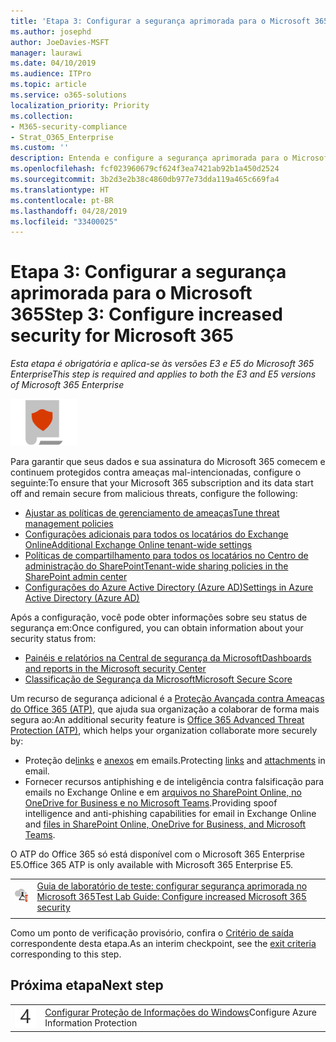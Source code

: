 ```yaml
---
title: 'Etapa 3: Configurar a segurança aprimorada para o Microsoft 365'
ms.author: josephd
author: JoeDavies-MSFT
manager: laurawi
ms.date: 04/10/2019
ms.audience: ITPro
ms.topic: article
ms.service: o365-solutions
localization_priority: Priority
ms.collection:
- M365-security-compliance
- Strat_O365_Enterprise
ms.custom: ''
description: Entenda e configure a segurança aprimorada para o Microsoft 365.
ms.openlocfilehash: fcf023960679cf624f3ea7421ab92b1a450d2524
ms.sourcegitcommit: 3b2d3e2b38c4860db977e73dda119a465c669fa4
ms.translationtype: HT
ms.contentlocale: pt-BR
ms.lasthandoff: 04/28/2019
ms.locfileid: "33400025"
---
```

# <a name="step-3-configure-increased-security-for-microsoft-365"></a><span data-ttu-id="1e64c-103">Etapa 3: Configurar a segurança aprimorada para o Microsoft 365</span><span class="sxs-lookup"><span data-stu-id="1e64c-103">Step 3: Configure increased security for Microsoft 365</span></span>

<span data-ttu-id="1e64c-104">*Esta etapa é obrigatória e aplica-se às versões E3 e E5 do Microsoft 365 Enterprise*</span><span class="sxs-lookup"><span data-stu-id="1e64c-104">*This step is required and applies to both the E3 and E5 versions of Microsoft 365 Enterprise*</span></span>

![](./media/deploy-foundation-infrastructure/infoprotection_icon-small.png)

<span data-ttu-id="1e64c-105">Para garantir que seus dados e sua assinatura do Microsoft 365 comecem e continuem protegidos contra ameaças mal-intencionadas, configure o seguinte:</span><span class="sxs-lookup"><span data-stu-id="1e64c-105">To ensure that your Microsoft 365 subscription and its data start off and remain secure from malicious threats, configure the following:</span></span>

- [<span data-ttu-id="1e64c-106">Ajustar as políticas de gerenciamento de ameaças</span><span class="sxs-lookup"><span data-stu-id="1e64c-106">Tune threat management policies</span></span>](https://docs.microsoft.com/office365/securitycompliance/tenant-wide-setup-for-increased-security#tune-threat-management-policies-in-the-office-365-security--compliance-center)
- [<span data-ttu-id="1e64c-107">Configurações adicionais para todos os locatários do Exchange Online</span><span class="sxs-lookup"><span data-stu-id="1e64c-107">Additional Exchange Online tenant-wide settings</span></span>](https://docs.microsoft.com/office365/securitycompliance/tenant-wide-setup-for-increased-security#configure-additional-exchange-online-tenant-wide-settings)
- [<span data-ttu-id="1e64c-108">Políticas de compartilhamento para todos os locatários no Centro de administração do SharePoint</span><span class="sxs-lookup"><span data-stu-id="1e64c-108">Tenant-wide sharing policies in the SharePoint admin center</span></span>](https://docs.microsoft.com/office365/securitycompliance/tenant-wide-setup-for-increased-security#configure-tenant-wide-sharing-policies-in-sharepoint-admin-center)
- [<span data-ttu-id="1e64c-109">Configurações do Azure Active Directory (Azure AD)</span><span class="sxs-lookup"><span data-stu-id="1e64c-109">Settings in Azure Active Directory (Azure AD)</span></span>](https://docs.microsoft.com/office365/securitycompliance/tenant-wide-setup-for-increased-security#configure-settings-in-azure-active-directory)

<span data-ttu-id="1e64c-110">Após a configuração, você pode obter informações sobre seu status de segurança em:</span><span class="sxs-lookup"><span data-stu-id="1e64c-110">Once configured, you can obtain information about your security status from:</span></span>

- [<span data-ttu-id="1e64c-111">Painéis e relatórios na Central de segurança da Microsoft</span><span class="sxs-lookup"><span data-stu-id="1e64c-111">Dashboards and reports in the Microsoft security Center</span></span>](https://docs.microsoft.com/office365/securitycompliance/tenant-wide-setup-for-increased-security#view-dashboards-and-reports-in-the-security--compliance-center)
- [<span data-ttu-id="1e64c-112">Classificação de Segurança da Microsoft</span><span class="sxs-lookup"><span data-stu-id="1e64c-112">Microsoft Secure Score</span></span>](https://docs.microsoft.com/office365/securitycompliance/microsoft-secure-score)

<span data-ttu-id="1e64c-113">Um recurso de segurança adicional é a [Proteção Avançada contra Ameaças do Office 365 (ATP)](https://docs.microsoft.com/office365/securitycompliance/office-365-atp), que ajuda sua organização a colaborar de forma mais segura ao:</span><span class="sxs-lookup"><span data-stu-id="1e64c-113">An additional security feature is [Office 365 Advanced Threat Protection (ATP)](https://docs.microsoft.com/office365/securitycompliance/office-365-atp), which helps your organization collaborate more securely by:</span></span>

- <span data-ttu-id="1e64c-114">Proteção de[links](https://docs.microsoft.com/office365/securitycompliance/atp-safe-links) e [anexos](https://docs.microsoft.com/office365/securitycompliance/atp-safe-attachments) em emails.</span><span class="sxs-lookup"><span data-stu-id="1e64c-114">Protecting [links](https://docs.microsoft.com/office365/securitycompliance/atp-safe-links) and [attachments](https://docs.microsoft.com/office365/securitycompliance/atp-safe-attachments) in email.</span></span> 
- <span data-ttu-id="1e64c-115">Fornecer recursos antiphishing e de inteligência contra falsificação para emails no Exchange Online e em [arquivos no SharePoint Online, no OneDrive for Business e no Microsoft Teams](https://docs.microsoft.com/office365/securitycompliance/atp-for-spo-odb-and-teams).</span><span class="sxs-lookup"><span data-stu-id="1e64c-115">Providing spoof intelligence and anti-phishing capabilities for email in Exchange Online and [files in SharePoint Online, OneDrive for Business, and Microsoft Teams](https://docs.microsoft.com/office365/securitycompliance/atp-for-spo-odb-and-teams).</span></span> 

<span data-ttu-id="1e64c-116">O ATP do Office 365 só está disponível com o Microsoft 365 Enterprise E5.</span><span class="sxs-lookup"><span data-stu-id="1e64c-116">Office 365 ATP is only available with Microsoft 365 Enterprise E5.</span></span>

|||
|:-------|:-----|
|![Guias de laboratório de teste da Microsoft Cloud](media/m365-enterprise-test-lab-guides/cloud-tlg-icon-small.png)| [<span data-ttu-id="1e64c-118">Guia de laboratório de teste: configurar segurança aprimorada no Microsoft 365</span><span class="sxs-lookup"><span data-stu-id="1e64c-118">Test Lab Guide: Configure increased Microsoft 365 security</span></span>](increased-o365-security-microsoft-365-enterprise-dev-test-environment.md) |
|||

<span data-ttu-id="1e64c-119">Como um ponto de verificação provisório, confira o [Critério de saída](infoprotect-exit-criteria.md#crit-infoprotect-step3) correspondente desta etapa.</span><span class="sxs-lookup"><span data-stu-id="1e64c-119">As an interim checkpoint, see the [exit criteria](infoprotect-exit-criteria.md#crit-infoprotect-step3) corresponding to this step.</span></span>

## <a name="next-step"></a><span data-ttu-id="1e64c-120">Próxima etapa</span><span class="sxs-lookup"><span data-stu-id="1e64c-120">Next step</span></span>


|||
|:-------|:-----|
|![](./media/stepnumbers/Step4.png)|<span data-ttu-id="1e64c-121">[Configurar Proteção de Informações do Windows](infoprotect-deploy-windows-information-protection.md)</span><span class="sxs-lookup"><span data-stu-id="1e64c-121">[](infoprotect-deploy-windows-information-protection.md)Configure Azure Information Protection</span></span>|


